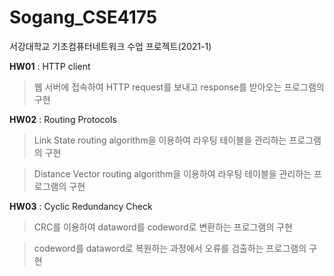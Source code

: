 # Sogang_CSE4175
서강대학교 기초컴퓨터네트워크 수업 프로젝트(2021-1)

**HW01** : HTTP client
> 웹 서버에 접속하여 HTTP request를 보내고 response를 받아오는 프로그램의 구현

**HW02** : Routing Protocols
> Link State routing algorithm을 이용하여 라우팅 테이블을 관리하는 프로그램의 구현

> Distance Vector routing algorithm을 이용하여 라우팅 테이블을 관리하는 프로그램의 구현

**HW03** : Cyclic Redundancy Check
> CRC를 이용하여 dataword를 codeword로 변환하는 프로그램의 구현

> codeword를 dataword로 복원하는 과정에서 오류를 검출하는 프로그램의 구현

